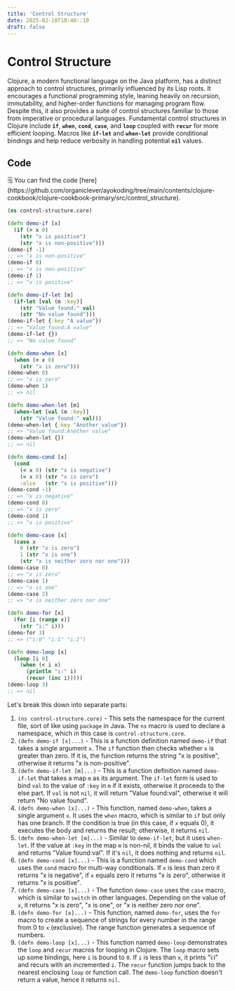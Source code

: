 ```yaml
---
title: 'Control Structure'
date: 2025-02-18T18:40::10
draft: false
---
```


# Control Structure

Clojure, a modern functional language on the Java platform, has a distinct approach to control structures, primarily influenced by its Lisp roots. It encourages a functional programming style, leaning heavily on recursion, immutability, and higher-order functions for managing program flow. Despite this, it also provides a suite of control structures familiar to those from imperative or procedural languages. Fundamental control structures in Clojure include **`if`**, **`when`**, **`cond`**, **`case`**, and **`loop`** coupled with **`recur`** for more efficient looping. Macros like **`if-let`** and **`when-let`** provide conditional bindings and help reduce verbosity in handling potential **`nil`** values.

## Code

<aside>
🗒️ You can find the code [here](https://github.com/organiclever/ayokoding/tree/main/contents/clojure-cookbook/clojure-cookbook-primary/src/control_structure).

</aside>

```clojure
(ns control-structure.core)

(defn demo-if [x]
  (if (> x 0)
    (str "x is positive")
    (str "x is non-positive")))
(demo-if -1)
;; => "x is non-positive"
(demo-if 0)
;; => "x is non-positive"
(demo-if 1)
;; => "x is positive"

(defn demo-if-let [m]
  (if-let [val (m :key)]
    (str "Value found:" val)
    (str "No value found")))
(demo-if-let {:key "A value"})
;; => "Value found:A value"
(demo-if-let {})
;; => "No value found"

(defn demo-when [x]
  (when (= x 0)
    (str "x is zero")))
(demo-when 0)
;; => "x is zero"
(demo-when 1)
;; => nil

(defn demo-when-let [m]
  (when-let [val (m :key)]
    (str "Value found:" val)))
(demo-when-let {:key "Another value"})
;; => "Value found:Another value"
(demo-when-let {})
;; => nil

(defn demo-cond [x]
  (cond
    (< x 0) (str "x is negative")
    (= x 0) (str "x is zero")
    :else   (str "x is positive")))
(demo-cond -1)
;; => "x is negative"
(demo-cond 0)
;; => "x is zero"
(demo-cond 1)
;; => "x is positive"

(defn demo-case [x]
  (case x
    0 (str "x is zero")
    1 (str "x is one")
    (str "x is neither zero nor one")))
(demo-case 0)
;; => "x is zero"
(demo-case 1)
;; => "x is one"
(demo-case 2)
;; => "x is neither zero nor one"

(defn demo-for [x]
  (for [i (range x)]
    (str "i:" i)))
(demo-for 3)
;; => ("i:0" "i:1" "i:2")

(defn demo-loop [x]
  (loop [i 0]
    (when (< i x)
      (println "i:" i)
      (recur (inc i)))))
(demo-loop 3)
;; => nil
```

Let's break this down into separate parts:

1. `(ns control-structure.core)` - This sets the namespace for the current file, sort of like using `package` in Java. The `ns` macro is used to declare a namespace, which in this case is `control-structure.core`.
2. `(defn demo-if [x]...)` - This is a function definition named `demo-if` that takes a single argument `x`. The `if` function then checks whether `x` is greater than zero. If it is, the function returns the string "x is positive", otherwise it returns "x is non-positive".
3. `(defn demo-if-let [m]...)` - This is a function definition named `demo-if-let` that takes a map `m` as its argument. The `if-let` form is used to bind `val` to the value of `:key` in `m` if it exists, otherwise it proceeds to the else part. If `val` is not `nil`, it will return "Value found:val", otherwise it will return "No value found".
4. `(defn demo-when [x]...)` - This function, named `demo-when`, takes a single argument `x`. It uses the `when` macro, which is similar to `if` but only has one branch. If the condition is true (in this case, if `x` equals 0), it executes the body and returns the result; otherwise, it returns `nil`.
5. `(defn demo-when-let [m]...)` - Similar to `demo-if-let`, but it uses `when-let`. If the value at `:key` in the map `m` is non-nil, it binds the value to `val` and returns "Value found:val". If it's `nil`, it does nothing and returns `nil`.
6. `(defn demo-cond [x]...)` - This is a function named `demo-cond` which uses the `cond` macro for multi-way conditionals. If `x` is less than zero it returns "x is negative", if `x` equals zero it returns "x is zero", otherwise it returns "x is positive".
7. `(defn demo-case [x]...)` - The function `demo-case` uses the `case` macro, which is similar to `switch` in other languages. Depending on the value of `x`, it returns "x is zero", "x is one", or "x is neither zero nor one".
8. `(defn demo-for [x]...)` - This function, named `demo-for`, uses the `for` macro to create a sequence of strings for every number in the range from 0 to `x` (exclusive). The range function generates a sequence of numbers.
9. `(defn demo-loop [x]...)` - This function named `demo-loop` demonstrates the `loop` and `recur` macros for looping in Clojure. The `loop` macro sets up some bindings, here `i` is bound to `0`. If `i` is less than `x`, it prints "i:i" and recurs with an incremented `i`. The `recur` function jumps back to the nearest enclosing `loop` or function call. The `demo-loop` function doesn't return a value, hence it returns `nil`.
